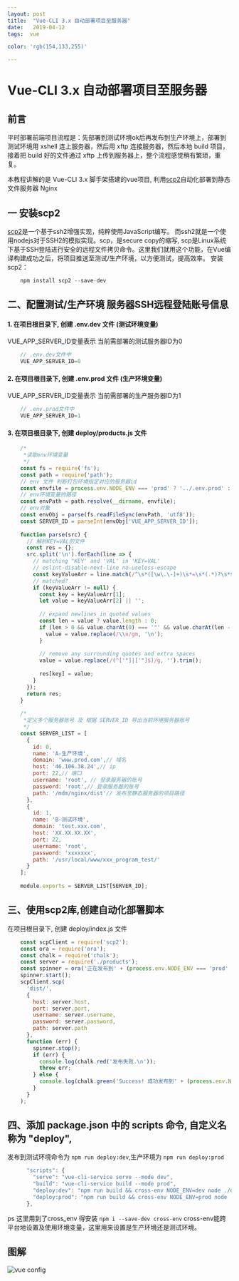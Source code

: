 ```yaml
---
layout: post
title:  "Vue-CLI 3.x 自动部署项目至服务器"
date:   2019-04-12
tags:  vue

color: 'rgb(154,133,255)'

---
```

Vue-CLI 3.x 自动部署项目至服务器
======================

前言
--

平时部署前端项目流程是：先部署到测试环境ok后再发布到生产环境上，部署到测试环境用 xshell 连上服务器，然后用 xftp 连接服务器，然后本地 build 项目，接着把 build 好的文件通过 xftp 上传到服务器上，整个流程感觉稍有繁琐，重复。

本教程讲解的是 Vue-CLI 3.x 脚手架搭建的vue项目, 利用[scp2](https://link.juejin.im?target=https%3A%2F%2Fgithub.com%2Fspmjs%2Fnode-scp2)自动化部署到静态文件服务器 Nginx

一 安装scp2
--------

[scp2](https://link.juejin.im?target=https%3A%2F%2Fgithub.com%2Fspmjs%2Fnode-scp2)是一个基于ssh2增强实现，纯粹使用JavaScript编写。 而ssh2就是一个使用nodejs对于SSH2的模拟实现。scp，是secure copy的缩写, scp是Linux系统下基于SSH登陆进行安全的远程文件拷贝命令。这里我们就用这个功能，在Vue编译构建成功之后，将项目推送至测试/生产环境，以方便测试，提高效率。 安装scp2：

```js
    npm install scp2 --save-dev
```
 

二、配置测试/生产环境 服务器SSH远程登陆账号信息
--------------------------

#### 1\. 在项目根目录下, 创建 .env.dev 文件 (测试环境变量)

VUE\_APP\_SERVER_ID变量表示 当前需部署的测试服务器ID为0

```js
    // .env.dev文件中
    VUE_APP_SERVER_ID=0
```

#### 2\. 在项目根目录下, 创建 .env.prod 文件 (生产环境变量)

VUE\_APP\_SERVER_ID变量表示 当前需部署的生产服务器ID为1

```js
    // .env.prod文件中
    VUE_APP_SERVER_ID=1
```

#### 3\. 在项目根目录下, 创建 deploy/products.js 文件

```js
    /*
     *读取env环境变量
     */
    const fs = require('fs');
    const path = require('path');
    // env 文件 判断打包环境指定对应的服务器id
    const envfile = process.env.NODE_ENV === 'prod' ? '../.env.prod' : '../.env.dev';
    // env环境变量的路径
    const envPath = path.resolve(__dirname, envfile);
    // env对象
    const envObj = parse(fs.readFileSync(envPath, 'utf8'));
    const SERVER_ID = parseInt(envObj['VUE_APP_SERVER_ID']);
    
    function parse(src) {
      // 解析KEY=VAL的文件
      const res = {};
      src.split('\n').forEach(line => {
        // matching "KEY' and 'VAL' in 'KEY=VAL'
        // eslint-disable-next-line no-useless-escape
        const keyValueArr = line.match(/^\s*([\w\.\-]+)\s*=\s*(.*)?\s*$/);
        // matched?
        if (keyValueArr != null) {
          const key = keyValueArr[1];
          let value = keyValueArr[2] || '';
    
          // expand newlines in quoted values
          const len = value ? value.length : 0;
          if (len > 0 && value.charAt(0) === '"' && value.charAt(len - 1) === '"') {
            value = value.replace(/\\n/gm, '\n');
          }
    
          // remove any surrounding quotes and extra spaces
          value = value.replace(/(^['"]|['"]$)/g, '').trim();
    
          res[key] = value;
        }
      });
      return res;
    }
    
    /*
     *定义多个服务器账号 及 根据 SERVER_ID 导出当前环境服务器账号
     */
    const SERVER_LIST = [
      {
        id: 0,
        name: 'A-生产环境',
        domain: 'www.prod.com',// 域名
        host: '46.106.38.24',// ip
        port: 22,// 端口
        username: 'root', // 登录服务器的账号
        password: 'root',// 登录服务器的账号
        path: '/mdm/nginx/dist'// 发布至静态服务器的项目路径
      },
      {
        id: 1,
        name: 'B-测试环境',
        domain: 'test.xxx.com',
        host: 'XX.XX.XX.XX',
        port: 22,
        username: 'root',
        password: 'xxxxxxx',
        path: '/usr/local/www/xxx_program_test/'
      }
    ];
    
    module.exports = SERVER_LIST[SERVER_ID];
```

三、使用scp2库,创建自动化部署脚本
-------------------

在项目根目录下, 创建 deploy/index.js 文件

```js
    const scpClient = require('scp2');
    const ora = require('ora');
    const chalk = require('chalk');
    const server = require('./products');
    const spinner = ora('正在发布到' + (process.env.NODE_ENV === 'prod' ? '生产' : '测试') + '服务器...');
    spinner.start();
    scpClient.scp(
      'dist/',
      {
        host: server.host,
        port: server.port,
        username: server.username,
        password: server.password,
        path: server.path
      },
      function (err) {
        spinner.stop();
        if (err) {
          console.log(chalk.red('发布失败.\n'));
          throw err;
        } else {
          console.log(chalk.green('Success! 成功发布到' + (process.env.NODE_ENV === 'prod' ? '生产' : '测试') + '服务器! \n'));
        }
      }
    );
```

四、添加 package.json 中的 scripts 命令, 自定义名称为 "deploy",
-------------------------------------------------

发布到测试环境命令为 `npm run deploy:dev`,生产环境为 `npm run deploy:prod`

```js
      "scripts": {
        "serve": "vue-cli-service serve --mode dev",
        "build": "vue-cli-service build --mode prod",
        "deploy:dev": "npm run build && cross-env NODE_ENV=dev node ./deploy",
        "deploy:prod": "npm run build && cross-env NODE_ENV=prod node ./deploy",
      },

```

ps 这里用到了cross_env 得安装 `npm i --save-dev cross-env` cross-env能跨平台地设置及使用环境变量，这里用来设置是生产环境还是测试环境。

图解
--
<img alt="vue config" class="lazyload" src="https://user-gold-cdn.xitu.io/2019/4/1/169d81456e6dc85c?imageView2/0/w/1280/h/960/ignore-error/1" data-width="891" data-height="962">